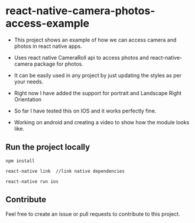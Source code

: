 # react-native-camera-photos-access-example

- This project shows an example of how we can access camera and photos in react native apps.

- Uses react native CameraRoll api to access photos and react-native-camera package for photos.

- It can be easily used in any project by just updating the styles as per your needs.

- Right now I have added the support for portrait and Landscape Right Orientation

- So far I have tested this on IOS and it works perfectly fine.

- Working on android and creating a video to show how the module looks like.

## Run the project locally

```
npm install

react-native link  //link native dependencies

react-native run ios
```

## Contribute

Feel free to create an issue or pull requests to contribute to this project.
